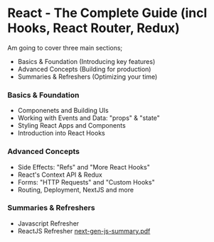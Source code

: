 
# React - The Complete Guide (incl Hooks, React Router, Redux)

Am going to cover three main sections;
- Basics & Foundation (Introducing key features)
- Advanced Concepts (Building for production)
- Summaries & Refreshers (Optimizing your time)

### Basics & Foundation
 - Componenets and Building UIs
 - Working with Events and Data: "props" & "state"
 - Styling React Apps and Components
 - Introduction into React Hooks

### Advanced Concepts
 - Side Effects: "Refs" and "More React Hooks"
 - React's Context API & Redux
 - Forms: "HTTP Requests" and "Custom Hooks"
 - Routing, Deployment, NextJS and more
 
 ### Summaries & Refreshers
  - Javascript Refresher
  - ReactJS Refresher
[next-gen-js-summary.pdf](https://github.com/Namwanza/React-The-Complete-Guide-incl-Hooks-ReactRouter-Redux/files/6591618/next-gen-js-summary.pdf)
